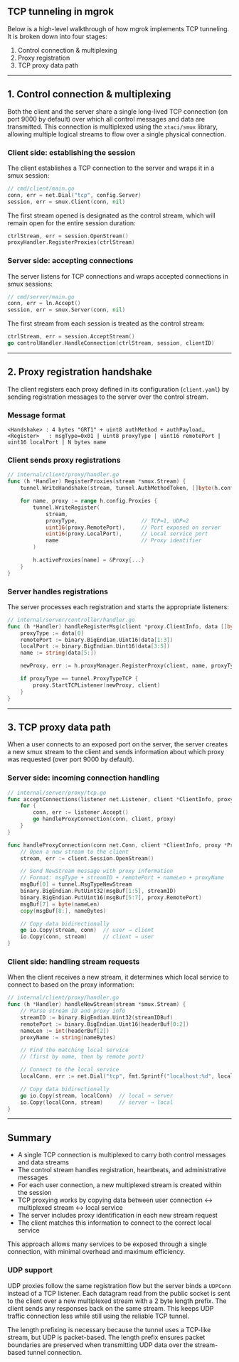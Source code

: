 ## TCP tunneling in mgrok

Below is a high-level walkthrough of how mgrok implements TCP tunneling. It is broken down into four stages:

1. Control connection & multiplexing
2. Proxy registration
3. TCP proxy data path

---

## 1. Control connection & multiplexing

Both the client and the server share a single long-lived TCP connection (on port 9000 by default) over which all control messages and data are transmitted. This connection is multiplexed using the `xtaci/smux` library, allowing multiple logical streams to flow over a single physical connection.

### Client side: establishing the session

The client establishes a TCP connection to the server and wraps it in a smux session:

```go
// cmd/client/main.go
conn, err = net.Dial("tcp", config.Server)
session, err = smux.Client(conn, nil)
```

The first stream opened is designated as the control stream, which will remain open for the entire session duration:

```go
ctrlStream, err = session.OpenStream()
proxyHandler.RegisterProxies(ctrlStream)
```

### Server side: accepting connections

The server listens for TCP connections and wraps accepted connections in smux sessions:

```go
// cmd/server/main.go
conn, err = ln.Accept()
session, err = smux.Server(conn, nil)
```

The first stream from each session is treated as the control stream:

```go
ctrlStream, err = session.AcceptStream()
go controlHandler.HandleConnection(ctrlStream, session, clientID)
```

---

## 2. Proxy registration handshake

The client registers each proxy defined in its configuration (`client.yaml`) by sending registration messages to the server over the control stream.

### Message format

```
<Handshake> : 4 bytes "GRT1" + uint8 authMethod + authPayload…
<Register>   : msgType=0x01 | uint8 proxyType | uint16 remotePort | uint16 localPort | N bytes name
```

### Client sends proxy registrations

```go
// internal/client/proxy/handler.go
func (h *Handler) RegisterProxies(stream *smux.Stream) {
    tunnel.WriteHandshake(stream, tunnel.AuthMethodToken, []byte(h.config.Token))

    for name, proxy := range h.config.Proxies {
        tunnel.WriteRegister(
            stream,
            proxyType,                    // TCP=1, UDP=2
            uint16(proxy.RemotePort),     // Port exposed on server
            uint16(proxy.LocalPort),      // Local service port
            name                          // Proxy identifier
        )

        h.activeProxies[name] = &Proxy{...}
    }
}
```

### Server handles registrations

The server processes each registration and starts the appropriate listeners:

```go
// internal/server/controller/handler.go
func (h *Handler) handleRegisterMsg(client *proxy.ClientInfo, data []byte) {
    proxyType := data[0]
    remotePort := binary.BigEndian.Uint16(data[1:3])
    localPort := binary.BigEndian.Uint16(data[3:5])
    name := string(data[5:])

    newProxy, err := h.proxyManager.RegisterProxy(client, name, proxyType, remotePort, localPort)

    if proxyType == tunnel.ProxyTypeTCP {
        proxy.StartTCPListener(newProxy, client)
    }
}
```

---

## 3. TCP proxy data path

When a user connects to an exposed port on the server, the server creates a new smux stream to the client and sends information about which proxy was requested (over port 9000 by default).

### Server side: incoming connection handling

```go
// internal/server/proxy/tcp.go
func acceptConnections(listener net.Listener, client *ClientInfo, proxy *ProxyInfo) {
    for {
        conn, err := listener.Accept()
        go handleProxyConnection(conn, client, proxy)
    }
}

func handleProxyConnection(conn net.Conn, client *ClientInfo, proxy *ProxyInfo) {
    // Open a new stream to the client
    stream, err := client.Session.OpenStream()

    // Send NewStream message with proxy information
    // Format: msgType + streamID + remotePort + nameLen + proxyName
    msgBuf[0] = tunnel.MsgTypeNewStream
    binary.BigEndian.PutUint32(msgBuf[1:5], streamID)
    binary.BigEndian.PutUint16(msgBuf[5:7], proxy.RemotePort)
    msgBuf[7] = byte(nameLen)
    copy(msgBuf[8:], nameBytes)

    // Copy data bidirectionally
    go io.Copy(stream, conn)  // user → client
    io.Copy(conn, stream)     // client → user
}
```

### Client side: handling stream requests

When the client receives a new stream, it determines which local service to connect to based on the proxy information:

```go
// internal/client/proxy/handler.go
func (h *Handler) handleNewStream(stream *smux.Stream) {
    // Parse stream ID and proxy info
    streamID := binary.BigEndian.Uint32(streamIDBuf)
    remotePort := binary.BigEndian.Uint16(headerBuf[0:2])
    nameLen := int(headerBuf[2])
    proxyName := string(nameBytes)

    // Find the matching local service
    // (first by name, then by remote port)

    // Connect to the local service
    localConn, err := net.Dial("tcp", fmt.Sprintf("localhost:%d", localPort))

    // Copy data bidirectionally
    go io.Copy(stream, localConn)  // local → server
    io.Copy(localConn, stream)     // server → local
}
```

---

## Summary

- A single TCP connection is multiplexed to carry both control messages and data streams
- The control stream handles registration, heartbeats, and administrative messages
- For each user connection, a new multiplexed stream is created within the session
- TCP proxying works by copying data between user connection ↔ multiplexed stream ↔ local service
- The server includes proxy identification in each new stream request
- The client matches this information to connect to the correct local service

This approach allows many services to be exposed through a single connection, with minimal overhead and maximum efficiency.

### UDP support

UDP proxies follow the same registration flow but the server binds a `UDPConn`
instead of a TCP listener. Each datagram read from the public socket is sent to
the client over a new multiplexed stream with a 2 byte length prefix. The client
sends any responses back on the same stream. This keeps UDP traffic connection
less while still using the reliable TCP tunnel.

The length prefixing is necessary because the tunnel uses a TCP-like stream, but UDP is packet-based. The length prefix ensures packet boundaries are preserved when transmitting UDP data over the stream-based tunnel connection.
